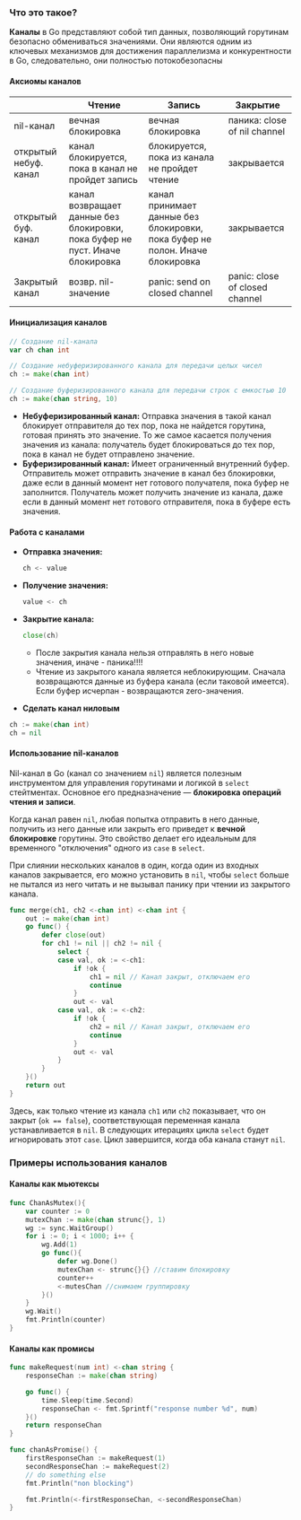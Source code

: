 ### Что это такое?
**Каналы** в Go представляют собой тип данных, позволяющий горутинам безопасно обмениваться значениями. Они являются одним из ключевых механизмов для достижения параллелизма и конкурентности в Go, следовательно, они полностью потокобезопасны 

#### Аксиомы каналов

|                       | Чтение                                                                       | Запись                                                                       | Закрытие                       |
| :-------------------- | ---------------------------------------------------------------------------- | ---------------------------------------------------------------------------- | ------------------------------ |
| nil-канал             | вечная блокировка                                                            | вечная блокировка                                                            | паника: close of nil channel   |
| открытый небуф. канал | канал блокируется, пока  в канал не пройдет запись                           | блокируется, пока из  канала не пройдет чтение                               | закрывается                    |
| открытый буф. канал   | канал возвращает данные без блокировки, пока буфер не пуст. Иначе блокировка | канал принимает данные без блокировки, пока буфер не полон. Иначе блокировка | закрывается                    |
| Закрытый канал        | возвр. nil-значение                                                          | panic: send on closed channel                                                | panic: close of closed channel |
#### Инициализация каналов
```go
// Создание nil-канала
var ch chan int

// Создание небуферизированного канала для передачи целых чисел
ch := make(chan int)

// Создание буферизированного канала для передачи строк с емкостью 10
ch := make(chan string, 10)
```

- **Небуферизированный канал:** Отправка значения в такой канал блокирует отправителя до тех пор, пока не найдется горутина, готовая принять это значение. То же самое касается получения значения из канала: получатель будет блокироваться до тех пор, пока в канал не будет отправлено значение.
- **Буферизированный канал:** Имеет ограниченный внутренний буфер. Отправитель может отправить значение в канал без блокировки, даже если в данный момент нет готового получателя, пока буфер не заполнится. Получатель может получить значение из канала, даже если в данный момент нет готового отправителя, пока в буфере есть значения.

#### Работа с каналами
- **Отправка значения:**
    ```go
    ch <- value
    ```

- **Получение значения:**
    ```go    
    value <- ch
    ```
    
- **Закрытие канала:**
    ```go
    close(ch)
    ```
	- После закрытия канала нельзя отправлять в него новые значения, иначе - паника!!!!
	- Чтение из закрытого канала является неблокирующим. Сначала возвращаются данные из буфера канала (если таковой имеется). Если буфер исчерпан - возвращаются zero-значения.

- **Сделать канал ниловым**
```go
ch := make(chan int)
ch = nil
```


#### Использование nil-каналов
Nil-канал в Go (канал со значением `nil`) является полезным инструментом для управления горутинами и логикой в `select` стейтментах. Основное его предназначение — **блокировка операций чтения и записи**.

Когда канал равен `nil`, любая попытка отправить в него данные, получить из него данные или закрыть его приведет к **вечной блокировке** горутины. Это свойство делает его идеальным для временного "отключения" одного из `case` в `select`.


При слиянии нескольких каналов в один, когда один из входных каналов закрывается, его можно установить в `nil`, чтобы `select` больше не пытался из него читать и не вызывал панику при чтении из закрытого канала.

```go
func merge(ch1, ch2 <-chan int) <-chan int {
	out := make(chan int)
	go func() {
		defer close(out)
		for ch1 != nil || ch2 != nil {
			select {
			case val, ok := <-ch1:
				if !ok {
					ch1 = nil // Канал закрыт, отключаем его
					continue
				}
				out <- val
			case val, ok := <-ch2:
				if !ok {
					ch2 = nil // Канал закрыт, отключаем его
					continue
				}
				out <- val
			}
		}
	}()
	return out
}
```

Здесь, как только чтение из канала `ch1` или `ch2` показывает, что он закрыт (`ok == false`), соответствующая переменная канала устанавливается в `nil`. В следующих итерациях цикла `select` будет игнорировать этот `case`. Цикл завершится, когда оба канала станут `nil`.


### Примеры использования каналов
#### Каналы как мьютексы

```go
func ChanAsMutex(){
	var counter := 0
	mutexChan := make(chan strunc{}, 1)
	wg := sync.WaitGroup()
	for i := 0; i < 1000; i++ {
		wg.Add(1)
		go func(){
			defer wg.Done()
			mutexChan <- strunc{}{} //ставим блокировку
			counter++
			<-mutesChan //снимаем группировку
		}()
	}
	wg.Wait()
	fmt.Println(counter)
}
```

#### Каналы как промисы
```go
func makeRequest(num int) <-chan string {
	responseChan := make(chan string)

	go func() {
		time.Sleep(time.Second)
		responseChan <- fmt.Sprintf("response number %d", num)
	}()
	return responseChan
}

func chanAsPromise() {
	firstResponseChan := makeRequest(1)
	secondResponseChan := makeRequest(2)
	// do something else
	fmt.Println("non blocking")

	fmt.Println(<-firstResponseChan, <-secondResponseChan)
}
```

